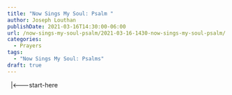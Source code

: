 ```yaml
---
title: "Now Sings My Soul: Psalm "
author: Joseph Louthan
publishDate: 2021-03-16T14:30:00-06:00
url: /now-sings-my-soul-psalm/2021-03-16-1430-now-sings-my-soul-psalm/
categories:
  - Prayers
tags:
  - "Now Sings My Soul: Psalms"
draft: true
---
```

<div style="font-variant: small-caps;">

</div>
&nbsp;
    |<---start-here
